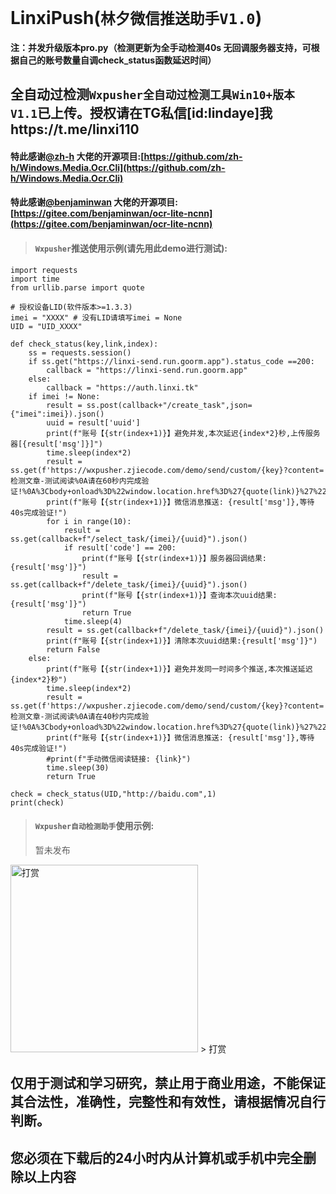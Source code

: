 # LinxiPush(`林夕微信推送助手V1.0`)
#### 注：并发升级版本pro.py（检测更新为全手动检测40s 无回调服务器支持，可根据自己的账号数量自调check_status函数延迟时间）

## 全自动过检测`Wxpusher全自动过检测工具Win10+版本 V1.1`已上传。授权请在TG私信[id:lindaye]我https://t.me/linxi110

#### 特此感谢[@zh-h](https://github.com/zh-h) 大佬的开源项目:[https://github.com/zh-h/Windows.Media.Ocr.Cli](https://github.com/zh-h/Windows.Media.Ocr.Cli)
#### 特此感谢[@benjaminwan](https://gitee.com/benjaminwan) 大佬的开源项目:[https://gitee.com/benjaminwan/ocr-lite-ncnn](https://gitee.com/benjaminwan/ocr-lite-ncnn)
> #### `Wxpusher`推送使用示例(请先用此demo进行测试):

   	import requests
	import time
	from urllib.parse import quote
 
	# 授权设备LID(软件版本>=1.3.3)
	imei = "XXXX" # 没有LID请填写imei = None
	UID = "UID_XXXX"
	
	def check_status(key,link,index):
	    ss = requests.session()
	    if ss.get("https://linxi-send.run.goorm.app").status_code ==200:
	        callback = "https://linxi-send.run.goorm.app"
	    else:
	        callback = "https://auth.linxi.tk"
	    if imei != None:
	        result = ss.post(callback+"/create_task",json={"imei":imei}).json()
	        uuid = result['uuid']
	        print(f"账号【{str(index+1)}】避免并发,本次延迟{index*2}秒,上传服务器[{result['msg']}]")
	        time.sleep(index*2)
	        result = ss.get(f'https://wxpusher.zjiecode.com/demo/send/custom/{key}?content=检测文章-测试阅读%0A请在60秒内完成验证!%0A%3Cbody+onload%3D%22window.location.href%3D%27{quote(link)}%27%22%3E').json()
	        print(f"账号【{str(index+1)}】微信消息推送: {result['msg']},等待40s完成验证!")
	        for i in range(10):
	            result = ss.get(callback+f"/select_task/{imei}/{uuid}").json()
	            if result['code'] == 200:
	                print(f"账号【{str(index+1)}】服务器回调结果:{result['msg']}")
	                result = ss.get(callback+f"/delete_task/{imei}/{uuid}").json()
	                print(f"账号【{str(index+1)}】查询本次uuid结果:{result['msg']}")
	                return True
	            time.sleep(4)
	        result = ss.get(callback+f"/delete_task/{imei}/{uuid}").json()
	        print(f"账号【{str(index+1)}】清除本次uuid结果:{result['msg']}")
	        return False
	    else:
	        print(f"账号【{str(index+1)}】避免并发同一时间多个推送,本次推送延迟{index*2}秒")
	        time.sleep(index*2)
	        result = ss.get(f'https://wxpusher.zjiecode.com/demo/send/custom/{key}?content=检测文章-测试阅读%0A请在40秒内完成验证!%0A%3Cbody+onload%3D%22window.location.href%3D%27{quote(link)}%27%22%3E').json()
	        print(f"账号【{str(index+1)}】微信消息推送: {result['msg']},等待40s完成验证!")
	        #print(f"手动微信阅读链接: {link}")
	        time.sleep(30)
	        return True
	
	check = check_status(UID,"http://baidu.com",1)
	print(check)
> #### `Wxpusher自动检测助手`使用示例:
> 暂未发布
<img src="zsm.png" alt="打赏" width="300px" height="300px"/>
> 打赏

## 仅用于测试和学习研究，禁止用于商业用途，不能保证其合法性，准确性，完整性和有效性，请根据情况自行判断。
## 您必须在下载后的24小时内从计算机或手机中完全删除以上内容
